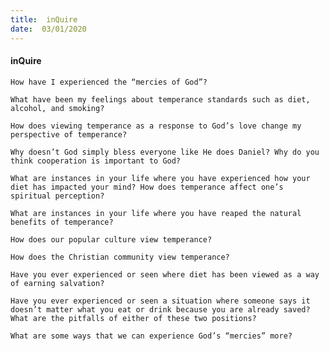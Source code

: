 ```yaml
---
title:  inQuire
date:  03/01/2020
---
```


#### inQuire

`How have I experienced the “mercies of God”?`

`What have been my feelings about temperance standards such as diet, alcohol, and smoking?`

`How does viewing temperance as a response to God’s love change my perspective of temperance?`

`Why doesn’t God simply bless everyone like He does Daniel? Why do you think cooperation is important to God?`

`What are instances in your life where you have experienced how your diet has impacted your mind? How does temperance affect one’s spiritual perception?`

`What are instances in your life where you have reaped the natural benefits of temperance?`

`How does our popular culture view temperance?`

`How does the Christian community view temperance?`

`Have you ever experienced or seen where diet has been viewed as a way of earning salvation?`

`Have you ever experienced or seen a situation where someone says it doesn’t matter what you eat or drink because you are already saved? What are the pitfalls of either of these two positions?`

`What are some ways that we can experience God’s “mercies” more?`